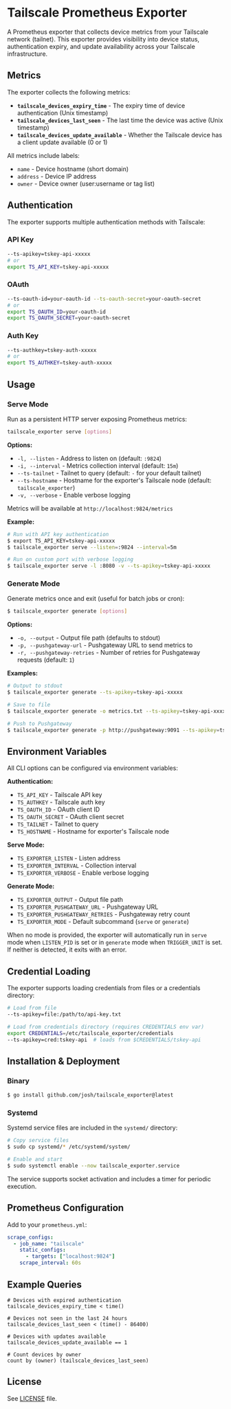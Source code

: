 # Tailscale Prometheus Exporter

A Prometheus exporter that collects device metrics from your Tailscale network (tailnet). This exporter provides visibility into device status, authentication expiry, and update availability across your Tailscale infrastructure.

## Metrics

The exporter collects the following metrics:

- **`tailscale_devices_expiry_time`** - The expiry time of device authentication (Unix timestamp)
- **`tailscale_devices_last_seen`** - The last time the device was active (Unix timestamp)
- **`tailscale_devices_update_available`** - Whether the Tailscale device has a client update available (0 or 1)

All metrics include labels:

- `name` - Device hostname (short domain)
- `address` - Device IP address
- `owner` - Device owner (user:username or tag list)

## Authentication

The exporter supports multiple authentication methods with Tailscale:

### API Key

```sh
--ts-apikey=tskey-api-xxxxx
# or
export TS_API_KEY=tskey-api-xxxxx
```

### OAuth

```sh
--ts-oauth-id=your-oauth-id --ts-oauth-secret=your-oauth-secret
# or
export TS_OAUTH_ID=your-oauth-id
export TS_OAUTH_SECRET=your-oauth-secret
```

### Auth Key

```bash
--ts-authkey=tskey-auth-xxxxx
# or
export TS_AUTHKEY=tskey-auth-xxxxx
```

## Usage

### Serve Mode

Run as a persistent HTTP server exposing Prometheus metrics:

```bash
tailscale_exporter serve [options]
```

**Options:**

- `-l, --listen` - Address to listen on (default: `:9824`)
- `-i, --interval` - Metrics collection interval (default: `15m`)
- `--ts-tailnet` - Tailnet to query (default: `-` for your default tailnet)
- `--ts-hostname` - Hostname for the exporter's Tailscale node (default: `tailscale_exporter`)
- `-v, --verbose` - Enable verbose logging

Metrics will be available at `http://localhost:9824/metrics`

**Example:**

```sh
# Run with API key authentication
$ export TS_API_KEY=tskey-api-xxxxx
$ tailscale_exporter serve --listen=:9824 --interval=5m

# Run on custom port with verbose logging
$ tailscale_exporter serve -l :8080 -v --ts-apikey=tskey-api-xxxxx
```

### Generate Mode

Generate metrics once and exit (useful for batch jobs or cron):

```sh
$ tailscale_exporter generate [options]
```

**Options:**

- `-o, --output` - Output file path (defaults to stdout)
- `-p, --pushgateway-url` - Pushgateway URL to send metrics to
- `-r, --pushgateway-retries` - Number of retries for Pushgateway requests (default: `1`)

**Examples:**

```sh
# Output to stdout
$ tailscale_exporter generate --ts-apikey=tskey-api-xxxxx

# Save to file
$ tailscale_exporter generate -o metrics.txt --ts-apikey=tskey-api-xxxxx

# Push to Pushgateway
$ tailscale_exporter generate -p http://pushgateway:9091 --ts-apikey=tskey-api-xxxxx
```

## Environment Variables

All CLI options can be configured via environment variables:

**Authentication:**

- `TS_API_KEY` - Tailscale API key
- `TS_AUTHKEY` - Tailscale auth key
- `TS_OAUTH_ID` - OAuth client ID
- `TS_OAUTH_SECRET` - OAuth client secret
- `TS_TAILNET` - Tailnet to query
- `TS_HOSTNAME` - Hostname for exporter's Tailscale node

**Serve Mode:**

- `TS_EXPORTER_LISTEN` - Listen address
- `TS_EXPORTER_INTERVAL` - Collection interval
- `TS_EXPORTER_VERBOSE` - Enable verbose logging

**Generate Mode:**

- `TS_EXPORTER_OUTPUT` - Output file path
- `TS_EXPORTER_PUSHGATEWAY_URL` - Pushgateway URL
- `TS_EXPORTER_PUSHGATEWAY_RETRIES` - Pushgateway retry count
- `TS_EXPORTER_MODE` - Default subcommand (`serve` or `generate`)

When no mode is provided, the exporter will automatically run in `serve`
mode when `LISTEN_PID` is set or in `generate` mode when `TRIGGER_UNIT` is
set. If neither is detected, it exits with an error.

## Credential Loading

The exporter supports loading credentials from files or a credentials directory:

```sh
# Load from file
--ts-apikey=file:/path/to/api-key.txt

# Load from credentials directory (requires CREDENTIALS env var)
export CREDENTIALS=/etc/tailscale_exporter/credentials
--ts-apikey=cred:tskey-api  # loads from $CREDENTIALS/tskey-api
```

## Installation & Deployment

### Binary

```sh
$ go install github.com/josh/tailscale_exporter@latest
```

### Systemd

Systemd service files are included in the `systemd/` directory:

```sh
# Copy service files
$ sudo cp systemd/* /etc/systemd/system/

# Enable and start
$ sudo systemctl enable --now tailscale_exporter.service
```

The service supports socket activation and includes a timer for periodic execution.

## Prometheus Configuration

Add to your `prometheus.yml`:

```yaml
scrape_configs:
  - job_name: "tailscale"
    static_configs:
      - targets: ["localhost:9824"]
    scrape_interval: 60s
```

## Example Queries

```promql
# Devices with expired authentication
tailscale_devices_expiry_time < time()

# Devices not seen in the last 24 hours
tailscale_devices_last_seen < (time() - 86400)

# Devices with updates available
tailscale_devices_update_available == 1

# Count devices by owner
count by (owner) (tailscale_devices_last_seen)
```

## License

See [LICENSE](LICENSE) file.
